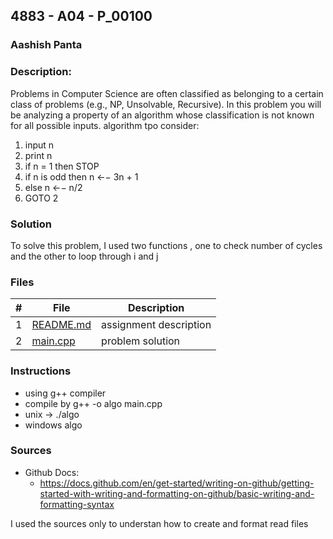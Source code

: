## 4883 - A04 - P_00100
### Aashish Panta
### Description:

Problems in Computer Science are often classified as belonging to a certain class of problems (e.g.,
NP, Unsolvable, Recursive). In this problem you will be analyzing a property of an algorithm whose
classification is not known for all possible inputs.
algorithm tpo consider:
  1. input n
  2. print n
  3. if n = 1 then STOP
  4. if n is odd then n ←− 3n + 1
  5. else n ←− n/2
  6. GOTO 2

### Solution
To solve this problem,
I used two functions , one to check number of cycles and the other to loop through i and j

### Files

|   #   | File                       | Description                                                |
| :---: | -------------------------- | ---------------------------------------------------------- |
|   1   | [README.md](./README.md)   | assignment description                                     |
|   2   | [main.cpp](./main.cpp)     | problem solution                                           |



### Instructions

- using g++ compiler
- compile by g++ -o algo main.cpp
- unix -> ./algo
- windows algo

### Sources

- Github Docs:
  - https://docs.github.com/en/get-started/writing-on-github/getting-started-with-writing-and-formatting-on-github/basic-writing-and-formatting-syntax


I used the sources only to understan how to create and format read files 

